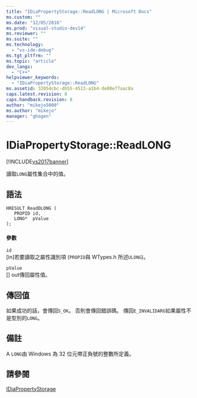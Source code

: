 ```yaml
---
title: "IDiaPropertyStorage::ReadLONG | Microsoft Docs"
ms.custom: ""
ms.date: "12/05/2016"
ms.prod: "visual-studio-dev14"
ms.reviewer: ""
ms.suite: ""
ms.technology: 
  - "vs-ide-debug"
ms.tgt_pltfrm: ""
ms.topic: "article"
dev_langs: 
  - "C++"
helpviewer_keywords: 
  - "IDiaPropertyStorage::ReadLONG"
ms.assetid: 32054cbc-db55-4513-a1b4-de80e77aac8a
caps.latest.revision: 8
caps.handback.revision: 8
author: "mikejo5000"
ms.author: "mikejo"
manager: "ghogen"
---
```

# IDiaPropertyStorage::ReadLONG
[!INCLUDE[vs2017banner](../../code-quality/includes/vs2017banner.md)]

讀取`LONG`屬性集合中的值。  
  
## 語法  
  
```cpp#  
HRESULT ReadDLONG (   
   PROPID id,  
   LONG*  pValue  
);  
```  
  
#### 參數  
 `id`  
 \[in\]若要讀取之屬性識別項 \(`PROPID`與 WTypes.h 所述`ULONG`\)。  
  
 `pValue`  
 \[\] out傳回屬性值。  
  
## 傳回值  
 如果成功的話，會傳回`S_OK`。 否則會傳回錯誤碼。  傳回`E_INVALIDARG`如果屬性不是型別的`LONG`。  
  
## 備註  
 A `LONG`由 Windows 為 32 位元帶正負號的整數所定義。  
  
## 請參閱  
 [IDiaPropertyStorage](../../debugger/debug-interface-access/idiapropertystorage.md)